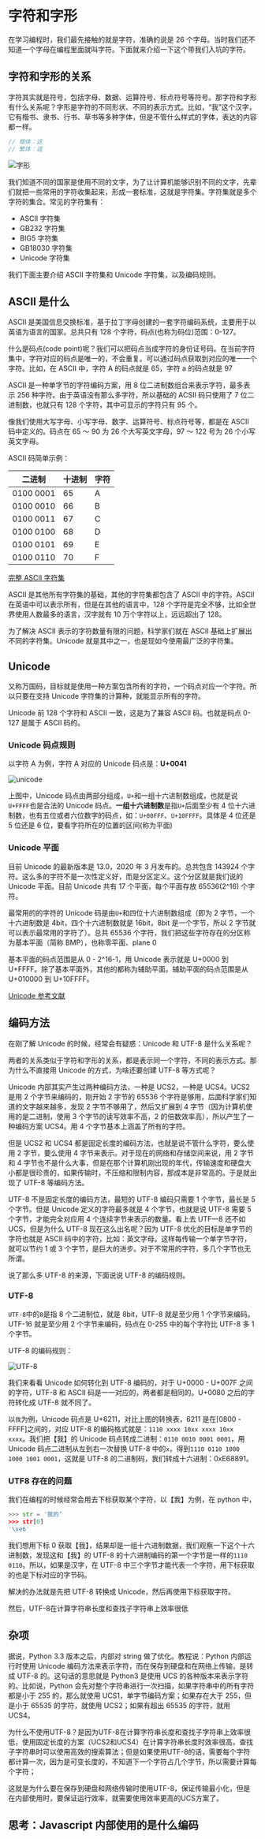 # 字符和字形

在学习编程时，我们最先接触的就是字符，准确的说是 26 个字母。当时我们还不知道一个字母在编程里面就叫字符。下面就来介绍一下这个带我们入坑的字符。

## 字符和字形的关系

字符其实就是符号，包括字母、数据、运算符号、标点符号等符号。那字符和字形有什么关系呢？字形是字符的不同形状、不同的表示方式。比如，“我”这个汉字，它有楷书、隶书、行书、草书等多种字体，但是不管什么样式的字体，表达的内容都一样。

```javascript
// 楷体：这
// 繁体：這
```

![字形](../../images/a.png)

我们知道不同的国家是使用不同的文字，为了让计算机能够识别不同的文字，先辈们就把一些常用的字符收集起来，形成一套标准，这就是字符集。字符集就是多个字符的集合。常见的字符集有：

- ASCII 字符集
- GB232 字符集
- BIG5 字符集
- GB18030 字符集
- Unicode 字符集

我们下面主要介绍 ASCII 字符集和 Unicode 字符集，以及编码规则。

## ASCII 是什么

ASCII 是美国信息交换标准，基于拉丁字母创建的一套字符编码系统，主要用于以英语为语言的国家。总共只有 128 个字符，码点(也称为码位)范围：0-127。

什么是码点(code point)呢？我们可以把码点当成字符的身份证号码。在当前字符集中，字符对应的码点是唯一的，不会重复。可以通过码点获取到对应的唯一一个字符。比如，在 ASCII 中，字符 A 的码点就是 65，字符 a 的码点就是 97

ASCII 是一种单字节的字符编码方案，用 8 位二进制数组合来表示字符，最多表示 256 种字符。由于英语没有那么多字符，所以基础的 ACSII 码只使用了 7 位二进制数，也就只有 128 个字符，其中可显示的字符只有 95 个。

像我们使用大写字母、小写字母、数字、运算符号、标点符号等，都是在 ASCII 码中定义的。码点在 65 ～ 90 为 26 个大写英文字母，97 ～ 122 号为 26 个小写英文字母。

ASCII 码简单示例：

| 二进制    | 十进制 | 字符 |
| --------- | ------ | ---- |
| 0100 0001 | 65     | A    |
| 0100 0010 | 66     | B    |
| 0100 0011 | 67     | C    |
| 0100 0100 | 68     | D    |
| 0100 0101 | 69     | E    |
| 0100 0110 | 70     | F    |

[完整 ASCII 字符集](http://www.asciitable.com/)

ASCII 是其他所有字符集的基础，其他的字符集都包含了 ASCII 中的字符。ASCII 在英语中可以表示所有，但是在其他的语言中，128 个字符是完全不够，比如全世界使用人数最多的语言，汉字就有 10 万个字符以上，远远超出了 128。

为了解决 ASCII 表示的字符数量有限的问题，科学家们就在 ASCII 基础上扩展出不同的字符集。Unicode 就是其中之一，也是现如今使用最广泛的字符集。

## Unicode

又称万国码，目标就是使用一种方案包含所有的字符，一个码点对应一个字符。所以只要在支持 Unicode 字符集的计算种，就能显示所有的字符。

Unicode 前 128 个字符和 ASCII 一致，这是为了兼容 ASCII 码。也就是码点 0-127 是属于 ASCII 码的。

### Unicode 码点规则

以字符 A 为例，字符 A 对应的 Unicode 码点是：**U+0041**

![unicode](../../images/unicode-demo.png)

上图中，Unicode 码点由两部分组成，`U+`和一组十六进制数组成，也就是说`U+FFFF`也是合法的 Unicode 码点。**一组十六进制数**是指`U+`后面至少有 4 位十六进制数，也有五位或者六位数字的码点，如：`U+00FFF`、`U+10FFFF`。具体是 4 位还是 5 位还是 6 位，要看字符所在的位置的区间(称为平面)

### Unicode 平面

目前 Unicode 的最新版本是 13.0，2020 年 3 月发布的。总共包含 143924 个字符。这么多的字符不是一次性定义好，而是分区定义。这个分区就是我们说的 Unicode 平面。目前 Unicode 共有 17 个平面，每个平面存放 65536(2^16) 个字符。

最常用的的字符的 Unicode 码是由`U+`和四位十六进制数组成（即为 2 字节，一个十六进制数是 4bit，四个十六进制数就是 16bit，8bit 是一个字节，所以 2 字节就可以表示最常用的字符了）。总共 65536 个字符，我们把这些字符存在的分区称为基本平面（简称 BMP），也称零平面、plane 0

基本平面的码点范围是从 0 - 2^16-1，用 Unicode 表示就是 U+0000 到 U+FFFF。除了基本平面外，其他的都称为辅助平面。辅助平面的码点范围是从 U+010000 到 U+10FFFF。

[Unicode 参考文献](https://zh.wikipedia.org/wiki/Unicode)

## 编码方法

在刚了解 Unicode 的时候，经常会有疑惑：Unicode 和 UTF-8 是什么关系呢？

两者的关系类似于字符和字形的关系，都是表示同一个字符，不同的表示方式。那为什么不直接用 Unicode 的方式，为啥还要创建 UTF-8 等方式呢？

Unicode 内部其实产生过两种编码方法，一种是 UCS2，一种是 UCS4。UCS2 是用 2 个字节来编码的，刚开始 2 字节的 65536 个字符是够用，后面科学家们知道的文字越来越多，发现 2 字节不够用了，然后又扩展到 4 字节（因为计算机使用的是二进制，使用 3 个字节的读写效率不高，2 的倍数效率高），所以产生了一种编码方案 UCS4。用 4 个字节基本上涵盖了所有的字符。

但是 UCS2 和 UCS4 都是固定长度的编码方法，也就是说不管什么字符，要么使用 2 字节，要么使用 4 字节来表示。对于现在的网络和存储空间来说，用 2 字节和 4 字节也不是什么大事，但是在那个计算机刚出现的年代，传输速度和硬盘大小都是很珍贵的，如果传输时，不压缩和限制内容，那成本是非常高的。于是就出现了 UTF-8 等编码方法。

UTF-8 不是固定长度的编码方法，最短的 UTF-8 编码只需要 1 个字节，最长是 5 个字节。但是 Unicode 定义的字符最多就是 4 个字节，也就是说 UTF-8 需要 5 个字节，才能完全对应用 4 个连续字节来表示的数量。看上去 UTF—8 还不如 UCS，但是为什么 UTF-8 现在这么出名呢？因为 UTF-8 优化的目标是单字节的字符也就是 ASCII 码中的字符，比如：英文字母。这样每传输一个单字节字符，就可以节约 1 或 3 个字节，是巨大的进步。对于不常用的字符，多几个字节也无所谓。

说了那么多 UTF-8 的来源，下面说说 UTF-8 的编码规则。

### UTF-8

`UTF-8`中的`8`是指 8 个二进制位，就是 8bit，UTF-8 就是至少用 1 个字节来编码。UTF-16 就是至少用 2 个字节来编码，码点在 0-255 中的每个字符比 UTF-8 多 1 个字节。

UTF-8 的编码规则：

![UTF-8](../../images/UTF-8.png)

我们来看看 Unicode 如何转化到 UTF-8 编码的，对于 U+0000 - U+007F 之间的字符，UTF-8 和 ASCII 码是一一对应的，两者都是相同的。U+0080 之后的字符转化成 UTF-8 就不同了。

以`我`为例，Unicode 码点是 U+6211，对比上图的转换表，6211 是在[0800 - FFFF]之间的，对应 UTF-8 的编码格式就是：`1110 xxxx 10xx xxxx 10xx xxxx`。我们把【我】的 Unicode 码点转成二进制：`0110 0010 0001 0001`，用 Unicode 码点二进制从左到右一次替换 UTF-8 中的`x`，得到`1110 0110 1000 1000 1001 0001`，这就是 UTF-8 的二进制码，我们转成十六进制：0xE68891。

### UTF8 存在的问题

我们在编程的时候经常会用去下标获取某个字符，以【我】为例，在 python 中，

```py
>>> str = '我的‘
>>> str[0]
'\xe6'
```

我们想用下标 0 获取【我】，结果却是一组十六进制数据，我们观察一下这个十六进制数，发现这和【我】的 UTF-8 的十六进制编码的第一个字节是一样的`1110 0110`。所以，如果是汉字，在 UTF-8 中三个字节才能代表一个字符，用下标获取的也是下标对应的字节码。

解决的办法就是先把 UTF-8 转换成 Unicode，然后再使用下标获取字符。

然后，UTF-8在计算字符串长度和查找子字符串上效率很低

## 杂项

据说，Python 3.3 版本之后，内部对 string 做了优化。教程说：Python 内部运行时使用 Unicode 编码方法来表示字符，而在保存到硬盘和在网络上传输，是转成 UTF-8 的。这句话的意思就是 Python3 是使用 UCS 的各种版本来表示字符的。比如说，Python 会先对整个字符串进行一次扫描，如果字符串中的所有字符都是小于 255 的，那么就使用 UCS1，单字节编码方案；如果存在大于 255，但是小于 65535 的字符，就使用 UCS2；如果有超出 65535 的字符，就用 UCS4。

为什么不使用UTF-8？是因为UTF-8在计算字符串长度和查找子字符串上效率很低，使用固定长度的方案（UCS2和UCS4）在计算字符串长度时效率很高，查找子字符串时可以使用高效的搜索算法；但是如果使用UTF-8的话，需要每个字符都计算一次，因为是可变长度的，不知道下一个字符占几个字节，所以需要计算每个字符；

这就是为什么要在保存到硬盘和网络传输时使用UTF-8，保证传输最小化，但是在内部使用时，要保证运行效率，就需要使用效率更高的UCS方案了。

## 思考：Javascript 内部使用的是什么编码
